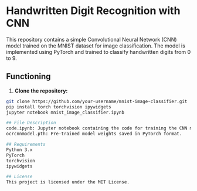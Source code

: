 # Handwritten Digit Recognition with CNN

This repository contains a simple Convolutional Neural Network (CNN) model trained on the MNIST dataset for image classification. The model is implemented using PyTorch and trained to classify handwritten digits from 0 to 9.

## Functioning

1. **Clone the repository:**

```bash
git clone https://github.com/your-username/mnist-image-classifier.git
pip install torch torchvision ipywidgets
jupyter notebook mnist_image_classifier.ipynb

## File Description
code.ipynb: Jupyter notebook containing the code for training the CNN model and implementing the image classifier.
ocrcnnmodel.pth: Pre-trained model weights saved in PyTorch format.

## Requirements
Python 3.x
PyTorch
torchvision
ipywidgets

## License
This project is licensed under the MIT License.
